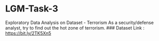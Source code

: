 # LGM-Task-3
Exploratory Data Analysis on Dataset - Terrorism As a security/defense analyst, try to find out the hot zone of terrorism.  ### Dataset Link : https://bit.ly/2TK5Xn5
